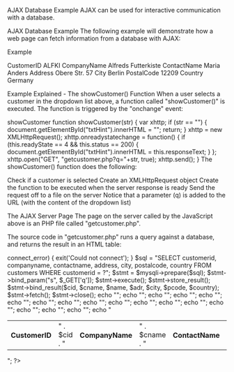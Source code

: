 AJAX Database Example
AJAX can be used for interactive communication with a database.

AJAX Database Example
The following example will demonstrate how a web page can fetch information from a database with AJAX:

Example


CustomerID	ALFKI 
CompanyName	Alfreds Futterkiste 
ContactName	Maria Anders 
Address	Obere Str. 57 
City	Berlin 
PostalCode	12209 
Country	Germany 

Example Explained - The showCustomer() Function
When a user selects a customer in the dropdown list above, a function called "showCustomer()" is executed. The function is triggered by the "onchange" event:

showCustomer
function showCustomer(str) {
  var xhttp; 
  if (str == "") {
    document.getElementById("txtHint").innerHTML = "";
    return;
  }
  xhttp = new XMLHttpRequest();
  xhttp.onreadystatechange = function() {
    if (this.readyState == 4 && this.status == 200) {
    document.getElementById("txtHint").innerHTML = this.responseText;
    }
  };
  xhttp.open("GET", "getcustomer.php?q="+str, true);
  xhttp.send();
}
The showCustomer() function does the following:

Check if a customer is selected
Create an XMLHttpRequest object
Create the function to be executed when the server response is ready
Send the request off to a file on the server
Notice that a parameter (q) is added to the URL (with the content of the dropdown list)

The AJAX Server Page
The page on the server called by the JavaScript above is an PHP file called "getcustomer.php".

The source code in "getcustomer.php" runs a query against a database, and returns the result in an HTML table:

<?php
$mysqli = new mysqli("servername", "username", "password", "dbname");
if($mysqli->connect_error) {
  exit('Could not connect');
}

$sql = "SELECT customerid, companyname, contactname, address, city, postalcode, country
FROM customers WHERE customerid = ?";

$stmt = $mysqli->prepare($sql);
$stmt->bind_param("s", $_GET['q']);
$stmt->execute();
$stmt->store_result();
$stmt->bind_result($cid, $cname, $name, $adr, $city, $pcode, $country);
$stmt->fetch();
$stmt->close();

echo "<table>";
echo "<tr>";
echo "<th>CustomerID</th>";
echo "<td>" . $cid . "</td>";
echo "<th>CompanyName</th>";
echo "<td>" . $cname . "</td>";
echo "<th>ContactName</th>";
echo "<td>" . $name . "</td>";
echo "<th>Address</th>";
echo "<td>" . $adr . "</td>";
echo "<th>City</th>";
echo "<td>" . $city . "</td>";
echo "<th>PostalCode</th>";
echo "<td>" . $pcode . "</td>";
echo "<th>Country</th>";
echo "<td>" . $country . "</td>";
echo "</tr>";
echo "</table>";
?>